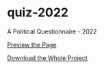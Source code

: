 # quiz-2022
A Political Questionnaire - 2022

[Preview the Page](https://ivantcholakov.github.io/quiz-2022/quiz-2022.html)

[Download the Whole Project](https://github.com/ivantcholakov/quiz-2022/archive/refs/heads/main.zip)
